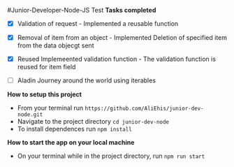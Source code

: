 #Junior-Developer-Node-JS Test
**Tasks completed**
- [x] Validation of request - Implemented a reusable function
- [x] Removal of item from an object - Implemented Deletion of specified item from the data objecgt sent
- [x] Reused Implemeented validation function - The validation function is reused for item field
- [ ] Aladin Journey around the world using iterables


**How to setup this project**
- From your terminal run ```https://github.com/AliEhis/junior-dev-node.git```
- Navigate to the project directory ```cd junior-dev-node```
- To install dependences run ```npm install```


**How to start the app on your local machine**
- On your terminal while in the project directory, run ```npm run start```

